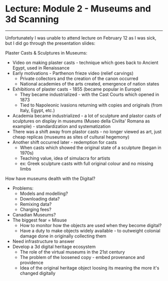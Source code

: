 # Lecture: Module 2 - Museums and 3d Scanning
---

Unfortunately I was unable to attend lecture on February 12 as I was sick, but I did go through the presentation slides:

Plaster Casts & Sculptures in Museums:
- Video on making plaster casts - technique which goes back to Ancient Egypt, used in Renaissance
- Early motivations - Parthenon frieze video (relief carvings)
    - Private collectors and the creation of the canon occurred
    - National academies of the arts created, emergence of nation states
- Exhibitions of plaster casts - 1855 (became popular in Europe)
    - They became industrialized - with the Cast Courts which opened in 1873
    - Tied to Napoleonic ivasions returning with copies and originals (from Italy, Egypt, etc.)
- Academia became industrialized - a lot of sculpture and plastor casts of sculptures on display in museums (Museo della Civilta' Romana as example) - standardization and systematization
- There was a shift away from plastor casts - no longer viewed as art, just cheap replicas (museums as sites of cultural hegemony)
- Another shift occurred later - redemption for casts
    - When casts which showed the original state of a sculpture (began in 1970s)
    - Teaching value, idea of simulacra for artists
    - ex: Greek sculpture casts with full original colour and no missing limbs 

How have museums dealth with the Digital?
- Problems:
    - Models and modelling?
    - Downloading data?
    - Remixing data?
    - Charging fees?
- Canadian Museums?
- The biggest fear = Misuse
    - How to monitor how the objects are used when they become digital?
    - Have a duty to make objects widely available - to outweight colonial damage done in originally collecting them
- Need infrastructure to answer
- Develop a 3d digital heritage ecosystem
    - The role of the virtual museums in the 21st century
    - The problem of the loosened copy - embed provenance and providence
    - Idea of the original heritage object loosing its meaning the more it's changed digitally